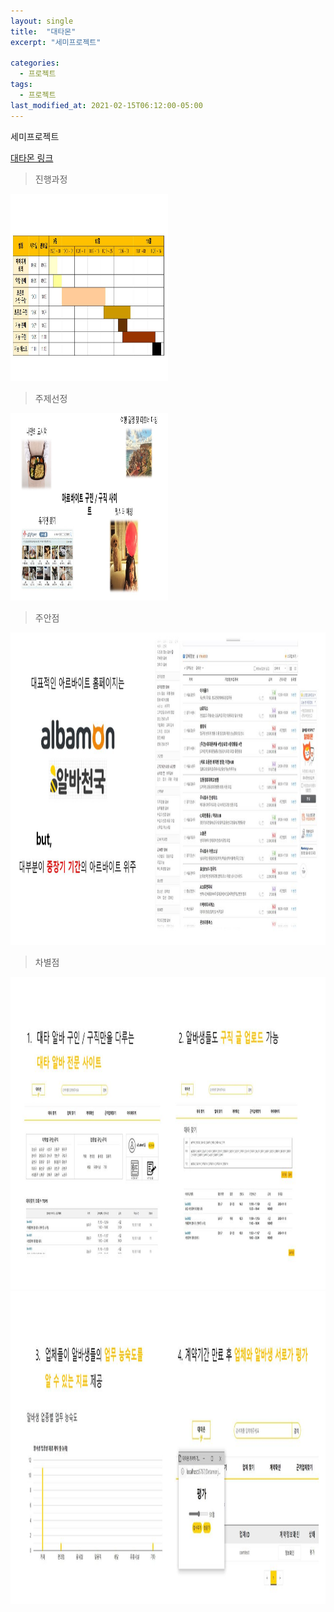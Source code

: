 ```yaml
---
layout: single
title:  "대타몬"
excerpt: "세미프로젝트"

categories:
  - 프로젝트
tags:
  - 프로젝트
last_modified_at: 2021-02-15T06:12:00-05:00
---
```


세미프로젝트

[대타몬 링크](https://github.com/kdh66118/Detamon)  

> 진행과정
<img src="/assets/images/ppt1.JPG"  width="50%" height="300" title="진행과정" alt=""/> 

> 주제선정
<img src="/assets/images/ppt2.JPG"  width="50%" height="300" title="주제선정" alt=""/> 

> 주안점
<img src="/assets/images/ppt3.JPG"  width="100%" height="500" title="주안점" alt=""/> 

> 차별점
<img src="/assets/images/ppt4.JPG"  width="100%" height="500" title="차별점" alt=""/> 

<img src="/assets/images/ppt5.JPG"  width="100%" height="500" title="차별점" alt=""/> 



 
